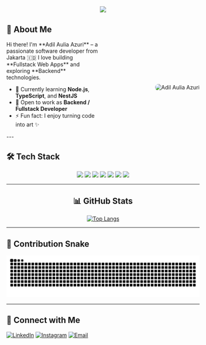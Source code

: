 <div align="center">
  <img src="https://camo.githubusercontent.com/2129e6a34c35c596cde48720da19fa28844e433987f92d0a0de37265b832715c/68747470733a2f2f726561646d652d747970696e672d7376672e6865726f6b756170702e636f6d3f666f6e743d54696d652b4e65772b526f6d616e26636f6c6f723d2532334338424532352673697a653d35302663656e7465723d74727565267643656e7465723d747275652677696474683d383030266865696768743d313030266c696e65733d536f6674776172652b456e67696e6565722b3b436f6d70757465722b536369656e63652b53747564656e74" />
</div>

## 🌟 About Me

<div style="display: flex; align-items: center; justify-content: space-between;">

<div style="flex: 1; padding-right: 20px;">
Hi there! I'm **Adil Aulia Azuri** – a passionate software developer from Jakarta 🇮🇩  
I love building **Fullstack Web Apps** and exploring **Backend** technologies.

- 🌱 Currently learning **Node.js**, **TypeScript**, and **NestJS**  
- 💼 Open to work as **Backend / Fullstack Developer**  
- ⚡ Fun fact: I enjoy turning code into art ✨
</div>

<div style="flex: 1; text-align: right;">
<img src="https://raw.githubusercontent.com/7oSkaaa/7oSkaaa/main/Images/Right_Side.gif" alt="Adil Aulia Azuri" style="max-width: 100%; height: auto; border-radius: 8px;" />
</div>

</div>
---

## 🛠 Tech Stack
<div align="center">
  <img src="https://img.shields.io/badge/JavaScript-F7DF1E?logo=javascript&logoColor=black" />
  <img src="https://img.shields.io/badge/TypeScript-3178C6?logo=typescript&logoColor=white" />
  <img src="https://img.shields.io/badge/Node.js-339933?logo=node.js&logoColor=white" />
  <img src="https://img.shields.io/badge/Express-000000?logo=express&logoColor=white" />
  <img src="https://img.shields.io/badge/Prisma-2D3748?logo=prisma&logoColor=white" />
  <img src="https://img.shields.io/badge/React-61DAFB?logo=react&logoColor=black" />
  <img src="https://img.shields.io/badge/Next.js-000000?logo=nextdotjs&logoColor=white" />
</div>


<div align="center">

---
## 📊 GitHub Stats

[![Top Langs](https://github-readme-stats.vercel.app/api/top-langs/?username=adil-azuri&layout=compact&theme=tokyonight)](https://github.com/adil-azuri)

---
</div>

## 🐍 Contribution Snake
![Snake animation](https://github.com/adil-azuri/adil-azuri/blob/output/github-contribution-grid-snake.svg)

---

## 🔗 Connect with Me
[![LinkedIn](https://img.shields.io/badge/LinkedIn-0A66C2?logo=linkedin&logoColor=white)](https://linkedin.com/in/yourprofile)
[![Instagram](https://img.shields.io/badge/Instagram-E4405F?logo=instagram&logoColor=white)](https://instagram.com/yourprofile)
[![Email](https://img.shields.io/badge/Email-D14836?logo=gmail&logoColor=white)](mailto:youremail@example.com)


